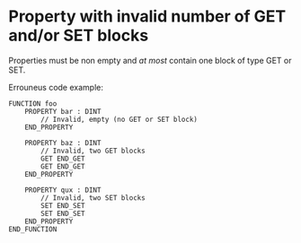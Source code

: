 # Property with invalid number of GET and/or SET blocks

Properties must be non empty and _at most_ contain one block of type GET or SET.

Errouneus code example:
```
FUNCTION foo
    PROPERTY bar : DINT 
        // Invalid, empty (no GET or SET block)
    END_PROPERTY

    PROPERTY baz : DINT 
        // Invalid, two GET blocks
        GET END_GET
        GET END_GET
    END_PROPERTY

    PROPERTY qux : DINT 
        // Invalid, two SET blocks
        SET END_SET
        SET END_SET
    END_PROPERTY
END_FUNCTION
```